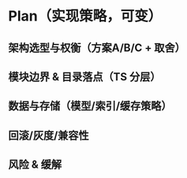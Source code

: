 # Plan（实现策略，可变）
## 架构选型与权衡（方案A/B/C + 取舍）
## 模块边界 & 目录落点（TS 分层）
## 数据与存储（模型/索引/缓存策略）
## 回滚/灰度/兼容性
## 风险 & 缓解
